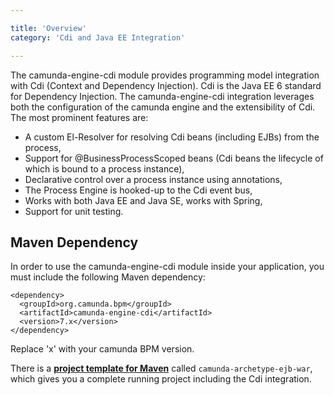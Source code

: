 ```yaml
---

title: 'Overview'
category: 'Cdi and Java EE Integration'

---
```


The camunda-engine-cdi module provides programming model integration with Cdi (Context and Dependency Injection). Cdi is the Java EE 6 standard for Dependency Injection. The camunda-engine-cdi integration leverages both the configuration of the camunda engine and the extensibility of Cdi. The most prominent features are:

 * A custom El-Resolver for resolving Cdi beans (including EJBs) from the process,
 * Support for @BusinessProcessScoped beans (Cdi beans the lifecycle of which is bound to a process instance),
 * Declarative control over a process instance using annotations,
 * The Process Engine is hooked-up to the Cdi event bus,
 * Works with both Java EE and Java SE, works with Spring,
 * Support for unit testing.

## Maven Dependency

In order to use the camunda-engine-cdi module inside your application, you must include the following Maven dependency:

    <dependency>
      <groupId>org.camunda.bpm</groupId>
      <artifactId>camunda-engine-cdi</artifactId>
      <version>7.x</version>
    </dependency>

Replace 'x' with your camunda BPM version.

<div class="alert alert-info">
  There is a <a href="ref:#process-applications-maven-project-templates-archetypes"><strong>project template for Maven</strong></a> called <code>camunda-archetype-ejb-war</code>, which gives you a complete running project including the Cdi integration.
</div>

